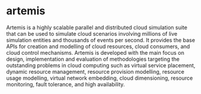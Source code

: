 # artemis
Artemis is a highly scalable parallel and distributed cloud simulation suite that can be used to simulate cloud scenarios involving millions of live simulation entities and thousands of events per second. It provides the base APIs for creation and modelling of cloud resources, cloud consumers, and cloud control mechanisms. Artemis is developed with the main focus on design, implementation and evaluation of methodologies targeting the outstanding problems in cloud computing such as virtual service placement, dynamic resource management, resource provision modelling, resource usage modelling, virtual network embedding, cloud dimensioning, resource monitoring, fault tolerance, and high availability.
